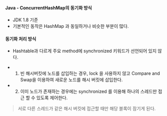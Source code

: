 #### Java - ConcurrentHashMap의 동기화 방식
- JDK 1.8 기준
- 기본적인 동작은 HashMap 과 동일하거나 비슷한 부분이 많다.

#### 동기화 처리 방식
- Hashtable과 다르게 주요 method에 synchronized 키워드가 선언되어 있지 않다.

- 1. 빈 해시버킷에 노드를 삽입하는 경우, lock 을 사용하지 않고 Compare and Swap을 이용하여 새로운 노드를 해시 버킷에 삽입한다.
- 2. 이미 노드가 존재하는 경우에는 synchronized 를 이용해 하나의 스레드만 접근 할 수 있도록 제어한다.

> 서로 다른 스레드가 같은 해시 버킷에 접근할 때만 해당 블록이 잠기게 된다.
